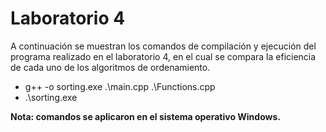 # Laboratorio 4

A continuación se muestran los comandos de compilación y ejecución del programa realizado en el laboratorio 4, en el cual se compara la eficiencia de cada uno de los algoritmos de ordenamiento.

- g++ -o sorting.exe .\main.cpp .\Functions.cpp
- .\sorting.exe

**Nota: comandos se aplicaron en el sistema operativo Windows.**
